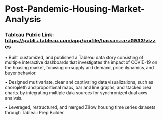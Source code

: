 # Post-Pandemic-Housing-Market-Analysis

### Tableau Public Link: https://public.tableau.com/app/profile/hassan.raza5933/vizzes

• Built, customized, and published a Tableau data story consisting of multiple interactive dashboards that investigates the impact of COVID-19 on the housing market, focusing on supply and demand, price dynamics, and buyer behavior.

• Designed multivariate, clear and captivating data visualizations, such as choropleth and proportional maps, bar and line graphs, and stacked area charts, by integrating multiple data sources for synchronized dual axes analysis.

• Leveraged, restructured, and merged Zillow housing time series datasets through Tableau Prep Builder.

